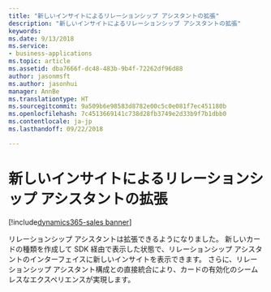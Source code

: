 ```yaml
---
title: "新しいインサイトによるリレーションシップ アシスタントの拡張"
description: "新しいインサイトによるリレーションシップ アシスタントの拡張"
keywords: 
ms.date: 9/13/2018
ms.service:
- business-applications
ms.topic: article
ms.assetid: dba7666f-dc48-483b-9b4f-72262df96d88
author: jasonmsft
ms.author: jasonhui
manager: AnnBe
ms.translationtype: HT
ms.sourcegitcommit: 9a509b6e98583d8782e00c5c0e081f7ec451180b
ms.openlocfilehash: 7c4513669141c738d28fb3749e2d33b9f7b1dbb0
ms.contentlocale: ja-jp
ms.lasthandoff: 09/22/2018

---
```


# <a name="extend-relationship-assistant-with-new-insights"></a>新しいインサイトによるリレーションシップ アシスタントの拡張

[!include[dynamics365-sales banner](../includes/dynamics365-sales.md)]

リレーションシップ アシスタントは拡張できるようになりました。  新しいカードの種類を作成して SDK 経由で表示した状態で、リレーションシップ アシスタントのインターフェイスに新しいインサイトを表示できます。 さらに、リレーションシップ アシスタント構成との直接統合により、カードの有効化のシームレスなエクスペリエンスが実現します。




